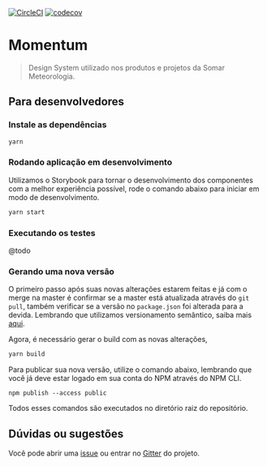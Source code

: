 [![CircleCI](https://circleci.com/gh/somarmeteorologia/momentum.svg?style=svg)](https://circleci.com/gh/somarmeteorologia/momentum)
[![codecov](https://codecov.io/gh/somarmeteorologia/momentum/branch/master/graph/badge.svg)](https://codecov.io/gh/somarmeteorologia/momentum)

# Momentum

> Design System utilizado nos produtos e projetos da Somar Meteorologia.

## Para desenvolvedores

### Instale as dependências

```sh
yarn
```

### Rodando aplicação em desenvolvimento

Utilizamos o Storybook para tornar o desenvolvimento dos componentes com a melhor experiência possível, rode o comando abaixo para iniciar em modo de desenvolvimento.

```sh
yarn start
```

### Executando os testes

@todo

### Gerando uma nova versão

O primeiro passo após suas novas alterações estarem feitas e já com o merge na master é confirmar se a master está atualizada através do `git pull`, também verificar se a versão no `package.json` foi alterada para a devida. Lembrando que utilizamos versionamento semântico, saiba mais [aqui](https://semver.org/).

Agora, é necessário gerar o build com as novas alterações,

```sh
yarn build
```

Para publicar sua nova versão, utilize o comando abaixo, lembrando que você já deve estar logado em sua conta do NPM através do NPM CLI.

```
npm publish --access public
```

Todos esses comandos são executados no diretório raiz do repositório.

## Dúvidas ou sugestões

Você pode abrir uma [issue](https://github.com/somarmeteorologia/momentum/issues/new) ou entrar no [Gitter](https://gitter.im/barragens/community#) do projeto.
